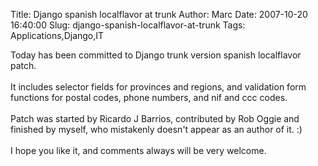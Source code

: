 Title: Django spanish localflavor at trunk
Author: Marc
Date: 2007-10-20 16:40:00
Slug: django-spanish-localflavor-at-trunk
Tags: Applications,Django,IT

Today has been committed to Django trunk version spanish localflavor patch.<br/><br/>It includes selector fields for provinces and regions, and validation form functions for postal codes, phone numbers, and nif and ccc codes.<br/><br/>Patch was started by Ricardo J Barrios, contributed by Rob Oggie and finished by myself, who mistakenly doesn't appear as an author of it. :)<br/><br/>I hope you like it, and comments always will be very welcome.